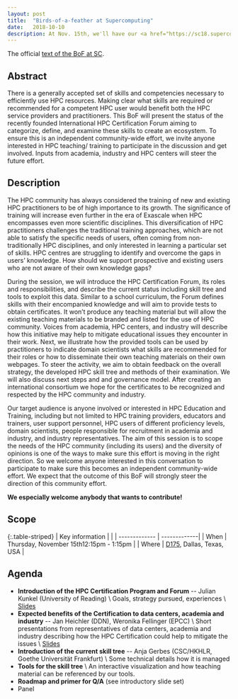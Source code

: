 ```yaml
---
layout: post
title:  "Birds-of-a-feather at Supercomputing"
date:   2018-10-10
description: At Nov. 15th, we'll have our <a href="https://sc18.supercomputing.org/presentation/?id=bof126&sess=sess385">BoF at SC</a>
---
```


The official [text of the BoF at SC](https://sc18.supercomputing.org/presentation/?id=bof126&sess=sess385).

## Abstract

There is a generally accepted set of skills and competencies necessary to efficiently use HPC resources. Making clear what skills are required or recommended for a competent HPC user would benefit both the HPC service providers and practitioners. This BoF will present the status of the recently founded International HPC Certification Forum aiming to categorize, define, and examine these skills to create an ecosystem. To ensure this is an independent community-wide effort, we invite anyone interested in HPC teaching/ training to participate in the discussion and get involved. Inputs from academia, industry and HPC centers will steer the future effort.

## Description

The HPC community has always considered the training of new and existing HPC practitioners to be of high importance to its growth. The significance of training will increase even further in the era of Exascale when HPC encompasses even more scientific disciplines. This diversification of HPC practitioners challenges the traditional training approaches, which are not able to satisfy the specific needs of users, often coming from non-traditionally HPC disciplines, and only interested in learning a particular set of skills. HPC centres are struggling to identify and overcome the gaps in users’ knowledge. How should we support prospective and existing users who are not aware of their own knowledge gaps?  

During the session, we will introduce the HPC Certification Forum, its roles and responsibilities, and describe the current status  including skill tree and tools to exploit this data.
Similar to a school curriculum, the Forum defines skills with their encompanied knowledge and will aim to provide tests to obtain certificates. It won’t produce any teaching material but will allow the existing teaching materials to be branded and listed for the use of HPC community. Voices from academia, HPC centers, and industry will describe how this initiative may help to mitigate educational issues they encounter in their work. Next, we illustrate how the provided tools can be used by practitioners to indicate domain scientists what skills are recommended for their roles or how to disseminate their own teaching materials on their own webpages.
To steer the activity, we aim to obtain feedback on the overall strategy, the developed HPC skill tree and methods of their examination. We will also discuss next steps and and governance model. After creating an international consortium we hope for the certificates to be recognized and respected by the HPC community and industry.

Our target audience is anyone involved or interested in HPC Education and Training, including but not limited to HPC training providers, educators and trainers, user support personnel, HPC users of different proficiency levels, domain scientists, people responsible for recruitment in academia and industry, and industry representatives. The aim of this session is to scope the needs of the HPC community (including its users) and the diversity of opinions is one of the ways to make sure this effort is moving in the right direction. So we welcome anyone interested in this conversation to participate to make sure this becomes an independent community-wide effort. We expect that the outcome of this BoF will strongly steer the direction of this community effort.

**We especially welcome anybody that wants to contribute!**

## Scope


{:.table-striped}
| Key information | |
| ------------- | -------------|
| When |  Thursday, November 15th12:15pm - 1:15pm |
| Where | [D175](https://sc18.supercomputing.org/?post_type=page&p=3485&location=rD175), Dallas, Texas, USA  |

## Agenda

  * **Introduction of the HPC Certification Program and Forum** -- Julian Kunkel (University of Reading)   \\
    Goals, strategy pursued, experiences \\
    [Slides](/assets/talks/sc18-kunkel.pdf)
  * **Expected benefits of the Certification to data centers, academia and industry** -- Jan Heichler (DDN), Weronika Fellinger (EPCC) \\
    Short presentations from representatives of data centers, academia and industry describing how the HPC Certification could help to mitigate the issues \\
    [Slides](/assets/talks/sc18-ddn.pdf)
  * **Introduction of the current skill tree** -- Anja Gerbes (CSC/HKHLR, Goethe Universität Frankfurt) \\
    Some technical details how it is managed
  * **Tools for the skill tree**  \\
    An interactive visualization and how teaching material can be referenced by our tools.
  * **Roadmap and primer for Q/A** (see introductory slide set)
  * Panel
